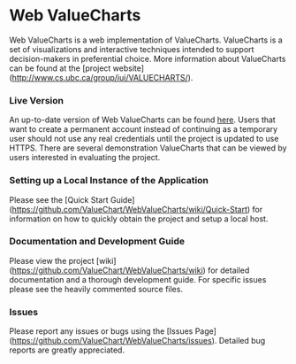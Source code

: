 # Web ValueCharts

Web ValueCharts is a web implementation of ValueCharts. ValueCharts is a set of visualizations and interactive techniques intended to support decision-makers in preferential choice. More information about ValueCharts can be found at the [project website] (http://www.cs.ubc.ca/group/iui/VALUECHARTS/).

### Live Version

An up-to-date version of Web ValueCharts can be found [here](http://valuecharts.cs.ubc.ca/). Users that want to create a permanent account instead of continuing as a temporary user should not use any real credentials until the project is updated to use HTTPS. There are several demonstration ValueCharts that can be viewed by users interested in evaluating the project.

### Setting up a Local Instance of the Application

Please see the [Quick Start Guide] (https://github.com/ValueChart/WebValueCharts/wiki/Quick-Start) for information on how to quickly obtain the project and setup a local host.

### Documentation and Development Guide

Please view the project [wiki] (https://github.com/ValueChart/WebValueCharts/wiki) for detailed documentation and a thorough development guide. For specific issues please see the heavily commented source files.

### Issues

Please report any issues or bugs using the [Issues Page] (https://github.com/ValueChart/WebValueCharts/issues). Detailed bug reports are greatly appreciated. 

